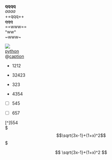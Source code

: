 **qqqq**  
_aaaa_  
++qqq++  
~~qqq~~  
==www==  
^ww^  
~www~

![](http://pad.haroopress.com/assets/images/logo-small.png)  
[python](http://python.itcarlow.ie)  
@[caption](https://twitter.com/haroopad/status/337257711827841024)

* 1212
* 32423

* 323

* 4354

* [ ] 545

* [ ] 657

[^]554  
$$$\sqrt{3x-1}+(1+x)^2$$$


$$
\sqrt{3x-1}+(1+x)^2
$$


